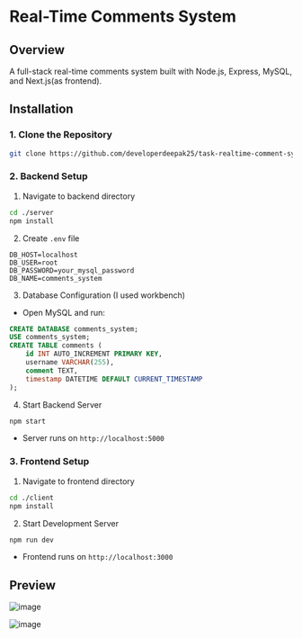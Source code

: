 # Real-Time Comments System

## Overview
A full-stack real-time comments system built with Node.js, Express, MySQL, and Next.js(as frontend).

## Installation

### 1. Clone the Repository
```bash
git clone https://github.com/developerdeepak25/task-realtime-comment-sys.git
```

### 2. Backend Setup
1. Navigate to backend directory
```bash
cd ./server
npm install
```

2. Create `.env` file
```
DB_HOST=localhost
DB_USER=root
DB_PASSWORD=your_mysql_password
DB_NAME=comments_system
```

3. Database Configuration (I used workbench)
- Open MySQL and run:
```sql
CREATE DATABASE comments_system;
USE comments_system;
CREATE TABLE comments (
    id INT AUTO_INCREMENT PRIMARY KEY,
    username VARCHAR(255),
    comment TEXT,
    timestamp DATETIME DEFAULT CURRENT_TIMESTAMP
);
```

4. Start Backend Server
```bash
npm start
```
- Server runs on `http://localhost:5000`

### 3. Frontend Setup
1. Navigate to frontend directory
```bash
cd ./client
npm install
```

2. Start Development Server
```bash
npm run dev
```
- Frontend runs on `http://localhost:3000`

## Preview
![image](https://github.com/user-attachments/assets/081cf241-2cd0-44f2-853c-12412aa738ba)

![image](https://github.com/user-attachments/assets/8ee636e6-2348-4006-83aa-0053b5629976)
